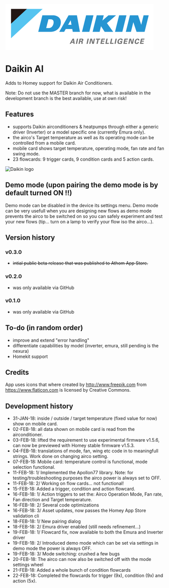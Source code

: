 
![Daikin logo](https://github.com/PeterEIER/nl.climate.daikin/raw/development/assets/images/Daikin-logo-wide.png)

# Daikin AI
Adds to Homey support for Daikin Air Conditioners.

Note: Do not use the MASTER branch for now, what is available in the development branch is the best available, use at own risk!

## Features
- supports Daikin airconditioners & heatpumps through either a generic driver (Inverter) or a model specific one (currently Emura only).
- the airco's Target temperature as well as its operating mode can be controlled from a mobile card.
- mobile card shows target temperature, operating mode, fan rate and fan swing mode.
- 23 flowcards: 9 trigger cards, 9 condition cards and 5 action cards.

![Daikin logo](https://github.com/PeterEIER/nl.climate.daikin/raw/development/assets/images/mobilecard.png)

## Demo mode (upon pairing the demo mode is by default turned ON !!)
Demo mode can be disabled in the device its settings menu. Demo mode can be very usefull when you are designing new flows as demo mode prevents the airco to be switched on so you can safely experiment and test your new flows (tip... turn on a lamp to verify your flow iso the airco...).

## Version history
### v0.3.0
- ~~intial public beta release that was published to Athom App Store.~~

### v0.2.0
- was only available via GitHub

### v0.1.0
- was only available via GitHub

## To-do (in random order)
- improve and extend "error handling"
- differentiate capabilities by model (inverter, emura, still pending is the nexura)
- Homekit support

## Credits
App uses icons that where created by http://www.freepik.com from https://www.flaticon.com is licensed by Creative Commons.

## Development history
- 31-JAN-18: inside / outside / target temperature (fixed value for now) show on mobile card.
- 02-FEB-18: all data shown on mobile card is read from the airconditioner.
- 03-FEB-18: lifted the requirement to use experimental firmware v1.5.6, can now be previewed with Homey stable firmware v1.5.3.
- 04-FEB-18: translations of mode, fan, wing etc code in to meaningfull strings. Work done on changing airco setting.
- 07-FEB-18: Mobile card: temperature control is functional, mode selection functional.
- 11-FEB-18: 1/ Implemented the Apollon77 library. Note: for testing/troubleshooting purposes the airco power is always set to OFF.
- 11-FEB-18: 2/ Working on flow cards... not functional!
- 15-FEB-18: Added a trigger, condition and action flowcard.
- 16-FEB-18: 1/ Action triggers to set the: Airco Operation Mode, Fan rate, Fan direction and Target temperature.
- 16-FEB-18: 2/ Several code optimizations
- 16-FEB-18: 3/ Asset updates, now passes the Homey App Store validation cli
- 18-FEB-18: 1/ New pairing dialog
- 18-FEB-18: 2/ Emura driver enabled (still needs refinement...)  
- 19-FEB-18: 1/ Flowcard fix, now available to both the Emura and Inverter driver
- 19-FEB-18: 2/ Introduced demo mode which can be set via settings in demo mode the power is always OFF.
- 19-FEB-18: 3/ Mode switching: crushed a few bugs
- 20-FEB-18: The airco can now also be switched off with the mode settings wheel
- 21-FEB-18: Added a whole bunch of condition flowcards
- 22-FEB-18: Completed the flowcards for trigger (9x), condition (9x) and action (5x).
